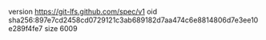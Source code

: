 version https://git-lfs.github.com/spec/v1
oid sha256:897e7cd2458cd0729121c3ab689182d7aa474c6e8814806d7e3ee10e289f4fe7
size 6009
